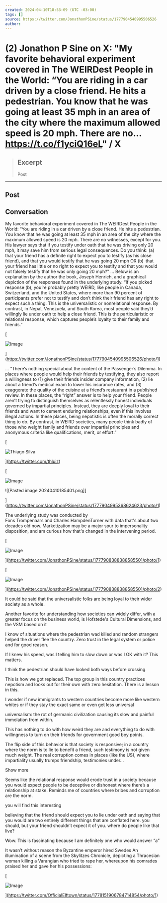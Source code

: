 ```yaml
---
created: 2024-04-10T18:53:09 (UTC -03:00)
tags: []
source: https://twitter.com/JonathonPSine/status/1777904540995506526
author: 
---
```


# (2) Jonathon P Sine on X: "My favorite behavioral experiment covered in The WEIRDest People in the World: “You are riding in a car driven by a close friend. He hits a pedestrian. You know that he was going at least 35 mph in an area of the city where the maximum allowed speed is 20 mph. There are no… https://t.co/f1yciQ16eL" / X

> ## Excerpt
> Post

---
## Post

## Conversation

My favorite behavioral experiment covered in The WEIRDest People in the World: “You are riding in a car driven by a close friend. He hits a pedestrian. You know that he was going at least 35 mph in an area of the city where the maximum allowed speed is 20 mph. There are no witnesses, except for you. His lawyer says that if you testify under oath that he was driving only 20 mph, it may save him from serious legal consequences. Do you think: (a) that your friend has a definite right to expect you to testify (as his close friend), and that you would testify that he was going 20 mph OR (b)  that your friend has little or no right to expect you to testify and that you would not falsely testify that he was only going 20 mph?" ... Below is an explanation by the author the book, Joseph Henrich, and a graphical depiction of the responses found in the underlying study. “If you picked response (b), you’re probably pretty WEIRD, like people in Canada, Switzerland, and the United States, where more than 90 percent of participants prefer not to testify and don’t think their friend has any right to expect such a thing. This is the universalistic or nonrelational response. By contrast, in Nepal, Venezuela, and South Korea, most people said they’d willingly lie under oath to help a close friend. This is the particularistic or relational response, which captures people’s loyalty to their family and friends.”

[

![Image](https://pbs.twimg.com/media/GKxiCtgXsAAUqHS?format=jpg&name=900x900)



](https://twitter.com/JonathonPSine/status/1777904540995506526/photo/1)

... “There’s nothing special about the content of the Passenger’s Dilemma. In places where people would help their friends by testifying, they also report a willingness to (1) give their friends insider company information, (2) lie about a friend’s medical exam to lower his insurance rates, and (3) exaggerate the quality of the cuisine at a friend’s restaurant in a published review. In these places, the “right” answer is to help your friend. People aren’t trying to distinguish themselves as relentlessly honest individuals governed by impartial principles. Instead, they are deeply loyal to their friends and want to cement enduring relationships, even if this involves illegal actions. In these places, being nepotistic is often the morally correct thing to do. By contrast, in WEIRD societies, many people think badly of those who weight family and friends over impartial principles and anonymous criteria like qualifications, merit, or effort.”

[

![Thiago Silva](https://pbs.twimg.com/profile_images/701571120550567936/i7zvEqPP_bigger.jpg)



](https://twitter.com/thluiz)

[

![Image](https://pbs.twimg.com/media/GKxjIoBWQAAKYuM?format=jpg&name=900x900)

![[Pasted image 20240410185401.png]]

](https://twitter.com/JonathonPSine/status/1777904995368624623/photo/1)

The underlying study was conducted by Fons Trompenaars and Charles HampdenTurner with data that's about two decades old now. Marketization may be a major spur to impersonality disposition, and am curious how that's changed in the intervening period.

[

![Image](https://pbs.twimg.com/media/GKxlJwoWYAA_UMf?format=jpg&name=small)



](https://twitter.com/JonathonPSine/status/1777908388388585501/photo/1)

[

![Image](https://pbs.twimg.com/media/GKxl0ttWsAAp8GH?format=jpg&name=small)



](https://twitter.com/JonathonPSine/status/1777908388388585501/photo/2)

It could be said that the universalistic folks are being loyal to their wider society as a whole.

Another favorite for understanding how societies can widely differ, with a greater focus on the business world, is Hofstede's Cultural Dimensions, and the VSM based on it

I know of situations where the pedestrian wad killed and random strangers helped the driver flee the country. Zero trust in the legal system or police and for good reason.

If I knew his speed, was I telling him to slow down or was I OK with it? This matters.

I think the pedestrian should have looked both ways before crossing.

This is how we got replaced. The top group in this country practices nepotism and looks out for their own with zero hesitation. There is a lesson in this.

I wonder if new immigrants to western countries become more like western whites or if they stay the exact same or even get less universal

universalism: the rot of germanic civilization causing its slow and painful immolation from within.

This has nothing to do with how weird they are and everything to do with willingness to turn on their friends for government good boy points.

The flip side of this behavior is that society is responsive; in a country where the norm is to lie to benefit a friend, such testimony is not given much weight. The real corruption comes in places (like the US), where impartiality usually trumps friendship, testimonies under…

Show more

Seems like the relational response would erode trust in a society because you would expect people to be deceptive or dishonest where there’s a relationship at stake. Reminds me of countries where bribes and corruption are the norm.

you will find this interesting

believing that the friend should expect you to lie under oath and saying that you would are two entirely different things that are conflated here. you should, but your friend shouldn’t expect it of you. where do people like that live?

Wow. This is fascinating because I am definitely one who would answer “a”

It wasn’t without reason the Byzantine emperor hired Swedes An illumination of a scene from the Skylitzes Chronicle, depicting a Thracesian woman killing a Varangian who tried to rape her, whereupon his comrades praised her and gave her his possessions:

[

![Image](https://pbs.twimg.com/media/GK1DjAYXIAABr1S?format=jpg&name=900x900)



](https://twitter.com/OfficialElftown/status/1778151906784714854/photo/1)
